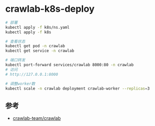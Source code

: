 # crawlab-k8s-deploy

```bash
# 部署
kubectl apply -f k8s/ns.yaml
kubectl apply -f k8s

# 查看状态
kubectl get pod -n crawlab
kubectl get service -n crawlab

# 端口转发
kubectl port-forward services/crawlab 8000:80 -n crawlab
# 访问
# http://127.0.0.1:8000

# 调整worker数
kubectl scale -n crawlab deployment crawlab-worker --replicas=3
```

## 参考

- [crawlab-team/crawlab](https://github.com/crawlab-team/crawlab)